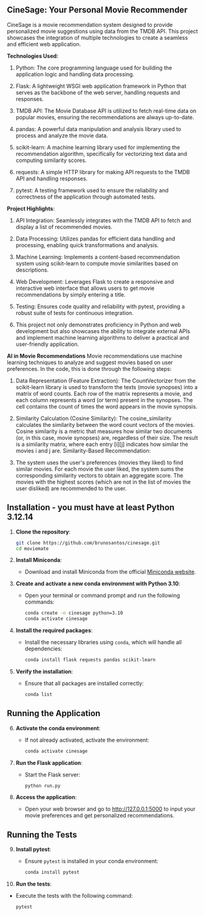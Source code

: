 ## CineSage: Your Personal Movie Recommender
CineSage is a movie recommendation system designed to provide personalized movie suggestions using data from the TMDB API. This project showcases the integration of multiple technologies to create a seamless and efficient web application.

**Technologies Used:**

1. Python: The core programming language used for building the application logic and handling data processing.
   
2. Flask: A lightweight WSGI web application framework in Python that serves as the backbone of the web server, handling requests and responses. 

3. TMDB API: The Movie Database API is utilized to fetch real-time data on popular movies, ensuring the recommendations are always up-to-date. 

4. pandas: A powerful data manipulation and analysis library used to process and analyze the movie data.

5. scikit-learn: A machine learning library used for implementing the recommendation algorithm, specifically for vectorizing text data and computing similarity scores.

6. requests: A simple HTTP library for making API requests to the TMDB API and handling responses. 

7. pytest: A testing framework used to ensure the reliability and correctness of the application through automated tests. 

**Project Highlights**:

1. API Integration: Seamlessly integrates with the TMDB API to fetch and display a list of recommended movies.

2. Data Processing: Utilizes pandas for efficient data handling and processing, enabling quick transformations and analysis.

3. Machine Learning: Implements a content-based recommendation system using scikit-learn to compute movie similarities based on descriptions.

4. Web Development: Leverages Flask to create a responsive and interactive web interface that allows users to get movie recommendations by simply entering a title.

5. Testing: Ensures code quality and reliability with pytest, providing a robust suite of tests for continuous integration.

6. This project not only demonstrates proficiency in Python and web development but also showcases the ability to integrate external APIs and implement machine learning algorithms to deliver a practical and user-friendly application.

**AI in Movie Recommendations**
Movie recommendations use machine learning techniques to analyze and suggest movies based on user preferences. In the code, this is done through the following steps:

1. Data Representation (Feature Extraction):
The CountVectorizer from the scikit-learn library is used to transform the texts (movie synopses) into a matrix of word counts.
Each row of the matrix represents a movie, and each column represents a word (or term) present in the synopses. The cell contains the count of times the word appears in the movie synopsis.

2. Similarity Calculation (Cosine Similarity):
The cosine_similarity calculates the similarity between the word count vectors of the movies.
Cosine similarity is a metric that measures how similar two documents (or, in this case, movie synopses) are, regardless of their size.
The result is a similarity matrix, where each entry [i][j] indicates how similar the movies i and j are.
Similarity-Based Recommendation:

3. The system uses the user's preferences (movies they liked) to find similar movies.
For each movie the user liked, the system sums the corresponding similarity vectors to obtain an aggregate score.
The movies with the highest scores (which are not in the list of movies the user disliked) are recommended to the user.

## Installation - you must have at least Python 3.12.14

1. **Clone the repository**:
   ```sh
   git clone https://github.com/brunosantos/cinesage.git
   cd moviemate

2. **Install Miniconda**:
   - Download and install Miniconda from the official [Miniconda website](https://docs.conda.io/en/latest/miniconda.html).

3. **Create and activate a new conda environment with Python 3.10**:
   - Open your terminal or command prompt and run the following commands:

     ```sh
     conda create -n cinesage python=3.10
     conda activate cinesage
     ```

4. **Install the required packages**:
   - Install the necessary libraries using `conda`, which will handle all dependencies:

     ```sh
     conda install flask requests pandas scikit-learn
     ```

5. **Verify the installation**:
   - Ensure that all packages are installed correctly:

     ```sh
     conda list
     ```

## Running the Application

6. **Activate the conda environment**:
   - If not already activated, activate the environment:

     ```sh
     conda activate cinesage
     ```

7. **Run the Flask application**:
   - Start the Flask server:

     ```sh
     python run.py
     ```

8. **Access the application**:
   - Open your web browser and go to http://127.0.0.1:5000 to input your movie preferences and get personalized recommendations.

## Running the Tests

9. **Install pytest**:
   - Ensure `pytest` is installed in your conda environment:

     ```sh
     conda install pytest
     ```

10. **Run the tests**:
   - Execute the tests with the following command:

     ```sh
     pytest
     ```

